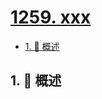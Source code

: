 # [1259. xxx](https://github.com/Tdahuyou/TNotes.leetcode/tree/main/notes/1259.%20xxx)

<!-- region:toc -->

- [1. 📝 概述](#1--概述)

<!-- endregion:toc -->

## 1. 📝 概述
